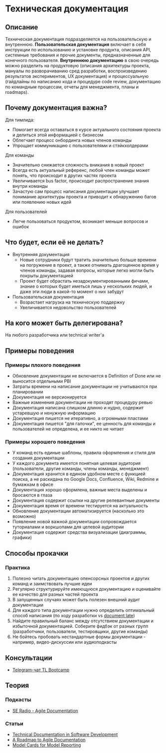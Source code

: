 # Техническая документация
## Описание
Техническая документация подразделяется на пользовательскую и внутреннюю. **Пользовательская документация** включает в себя инструкции по использованию и установке продукта, описания API, системные требования и прочие документы, предназначенные для конечного пользователя. **Внутреннюю документацию** в свою очередь можно разделить на продуктовую (описания архитектуры проекта, мануалы по разворачиванию сред разработки, воспроизведению результатов экспериментов, UX документация) и процессуальную (гайдлайны по написанию кода и процедуре code review, документацию по командным процессам, отчеты для менеджмента, планы и roadmaps).
## Почему документация важна?
Для тимлида:
- Помогает всегда оставаться в курсе актуального состояния проекта и делиться этой информацией с бизнесом
- Облегчает процесс онбординга новых членов команды
- Упрощает коммуникацию с пользователями и стэйкхолдерами

Для команды
- Значительно снижается сложность вникания в новый проект
- Всегда есть актуальный референс, любой член команды может понять, что происходит в других частях проекта
- Увеличивается bus factor, происходит распространение знания внутри команды
- Зачастую сам процесс написания документации улучшает понимание архитектуры проекта и приводит к обнаружению багов или появлению новых идей

Для пользователей
- Легче пользоваться продуктом, возникает меньше вопросов и ошибок
## Что будет, если её не делать?
- Внутренняя документация
   - Новые сотрудники будут тратить значительно больше времени на погружение в проект, а также отнимать драгоценное время у членов команды, задавая вопросы, которые легко могли быть покрыты документацией
    - Проект будет обрастать незадокументированными фичами, знание о которых будет иметься лишь у нескольких людей, и даже эти люди в какой-то момент о них забудут
 - Пользовательская документация
    - Возрастает нагрузка на техническую поддержку
    - Увеличивается недовольство пользователей

## На кого может быть делегирована?
На любого разработчика или technical writer'а
## Примеры поведения
### Примеры плохого поведения
- Обновление документации не включается в Definition of Done или не выносится отдельными PBI
- Затраты времени на написание документации не учитываются при планировании
- Документация не версионируется
- Важные изменения документации не проходят процедуру ревью
- Документация написана слишком длинно и нудно, содержит устаревшую и ненужную информацию
- Документация пишется не итеративно, а огромными пластами
- Документация пишется "для галочки", ее ценность для команды и пользователей не определена, и ее никто не читает

### Примеры хорошего поведения
- У команд есть единые шаблоны, правила оформления и стиля для создания документации
- У каждого документа имеется понятная целевая аудитория (пользователи, другие команды, члены команды, менеджмент)
- Документация хранится в едином удобном месте с функцией поиска, а не раскидана по Google Docs, Confluence, Wiki, Redmine и бумажкам в офисе
- Документация хорошо оформлена, важные места выделены и бросаются в глаза
- Документация содержит ссылки на другие релевантные документы
- Документация время от времени тестируется на актуальность
- Обновление документации автоматизируется (насколько это возможно)
- Появление новой важной документации сопровождается туториалами и воркшопами для целевой аудитории
- Документация содержит средства визуализации (диаграммы, графики)

## Способы прокачки
### Практика
1. Полезно читать документацию опенсорсных проектов и других команд и заимствовать лучшие идеи
2. Регулярно структурируйте имеющуюся документацию и оценивайте ее качество для разных частей проекта
3. В запущенных случаях может быть полезен внешний аудит документации
4. Для каждого типа документации нужно определить оптимальный способ написания (по ходу разработки vs [document late](http://agilemodeling.com/essays/documentLate.htm))
5. Найдите правильный баланс между отсутствием документации и избыточной документацией. Соберите фидбэк от разных групп (разработчики, пользователи, тестировщики, другие команды)
6. Не бойтесь пробовать нестандартные формы документации - например, видео-дискуссии или аудиоподкасты

## Консультации
- [Telegram-чат TL Bootcamp](https://tlinks.run/tlbootcamp)

## Теория
### Подкасты
- [SE Radio - Agile Documentation](https://podbay.fm/podcast/120906714/e/1159882035)
### Статьи
- [Technical Documentation in Software Development](https://www.altexsoft.com/blog/business/technical-documentation-in-software-development-types-best-practices-and-tools/)
- [A Roadmap to Agile Documentation](https://www.infoq.com/articles/roadmap-agile-documentation/)
- [Model Cards for Model Reporting](https://arxiv.org/abs/1810.03993)